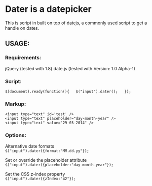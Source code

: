 # Dater is a datepicker

This is script in built on top of datejs, a commonly used script to get a handle on dates. 

## USAGE:

### Requirements:
jQuery (tested with 1.8)
date.js (tested with Version: 1.0 Alpha-1)

### Script:
`$(document).ready(function(){  
    $("input").dater();  
});`

### Markup:
`<input type="text" id='test' />`  
`<input type="text" placeholder="day-month-year" />`  
`<input type="text" value="29-03-2014" />`  

### Options:
Alternative date formats  
`$("input").dater({format:"MM.dd.yy"});`   

Set or override the placeholder attribute  
`$("input").dater({placeholder:"day-month-year"});` 

Set the CSS z-index property  
`$("input").dater({zIndex:"42"});`
